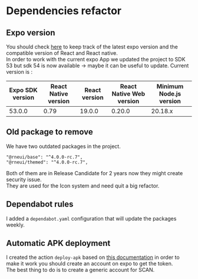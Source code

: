 # Dependencies refactor

## Expo version

You should check [here](https://docs.expo.dev/versions/latest/#each-expo-sdk-version-depends-on-a-react-native-version)
to keep track of the latest expo version and the compatible version of React and React native.  
In order to work with the current expo App we updated the project to SDK 53 but sdk 54 is now available &rarr; maybe it
can be useful to update.
Current version is :

| Expo SDK version | React Native version | React version | React Native Web version | Minimum Node.js version |  
|------------------|----------------------|---------------|--------------------------|-------------------------|
| 53.0.0           | 0.79                 | 19.0.0        | 0.20.0                   | 20.18.x                 |  

## Old package to remove
We have two outdated packages in the project.
```
"@rneui/base": "^4.0.0-rc.7",
"@rneui/themed": "^4.0.0-rc.7",
```
Both of them are in Release Candidate for 2 years now they might create security issue.  
They are used for the Icon system and need quit a big refactor.

## Dependabot rules

I added a `dependabot.yaml` configuration that will update the packages weekly.

## Automatic APK deployment

I created the action `deploy-apk` based on [this documentation](https://dev.to/jocanola/automate-your-expo-builds-with-eas-using-github-actions-a-step-by-step-guide-bik) in order to make it work you
should create an account on expo to get the token.  
The best thing to do is to create a generic account for SCAN.

